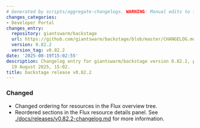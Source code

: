 ```yaml
---
# Generated by scripts/aggregate-changelogs. WARNING: Manual edits to this files will be overwritten.
changes_categories:
- Developer Portal
changes_entry:
  repository: giantswarm/backstage
  url: https://github.com/giantswarm/backstage/blob/master/CHANGELOG.md#0822---2025-08-19
  version: 0.82.2
  version_tag: v0.82.2
date: '2025-08-19T15:02:55'
description: Changelog entry for giantswarm/backstage version 0.82.2, published on
  19 August 2025, 15:02.
title: backstage release v0.82.2
---
```


### Changed
- Changed ordering for resources in the Flux overview tree.
- Reordered sections in the Flux resource details panel.
See [./docs/releases/v0.82.2-changelog.md](./docs/releases/v0.82.2-changelog.md) for more information.
